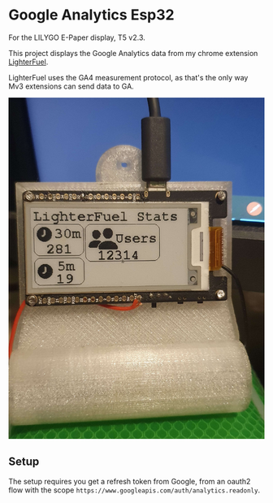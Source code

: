 # Google Analytics Esp32

For the LILYGO E-Paper display, T5 v2.3.

This project displays the Google Analytics data from my chrome extension [LighterFuel](https://github.com/J4A-Industries/LighterFuel-For-Tinder).

LighterFuel uses the GA4 measurement protocol, as that's the only way Mv3 extensions can send data to GA.

![Image](https://github.com/Acorn221/GoogleAnalyticsEsp32/blob/master/20231122_193901.jpg?raw=true)

## Setup

The setup requires you get a refresh token from Google, from an oauth2 flow with the scope `https://www.googleapis.com/auth/analytics.readonly`.
